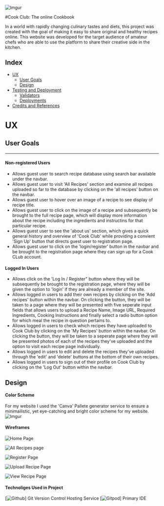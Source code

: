 ![Imgur](https://imgur.com/ktzc6jU)

#Cook Club: The online Cookbook


In a world with rapidly changing culinary tastes and diets, this project was created with the goal of making it easy to share original and healthy recipes online. This website was developed for the target audience of amateur chefs who are able to use the platform to share their creative side in the kitchen. 

## Index 

* [UX](#userexperience)
  * [User Goals](#user_goals)
  * [Design](#design)
* [Testing and Deployment](#features)
  * [Validators](#validators) 
  * [Deployments](#deployments) 
* [Credits and References](#credits)


# UX

## User Goals<hr>

#### Non-registered Users

- Allows guest user to search recipe database using search bar available under the navbar.
- Allows guest user to visit 'All Recipes' section and examine all recipes uploaded so far to the database by clicking on the  'all recipes' button on the navbar.
- Allows guest user to hover over an image of a recipe to see display of recipe title.
- Allows guest user to click on the image of a recipe and subsequently be brought to the full recipe page, which will display more information about the recipe including the ingredients and instructins for that particular recipe.
- Allows guest user to see the 'about us' section, which gives a quick general history and overview of 'Cook Club' while providing a convient 'Sign Up' button that directs guest user to registration page.
- Allows guest user to click on the 'login/register' button in the navbar and be brought to the registration page where they can sign up for a Cook CLub account. 

#### Logged In Users
- Allows click on the 'Log In / Register" button where they will be subsequently be brought to the registration page, where they will be given the option to 'login' if they are already a member of the site.
- Allows logged in users to add their own recipes by clicking on the 'Add recipes' button within the navbar. On clicking the button, they will be taken to a page where they will be presented with five seperate input fields that allows users to upload a Recipe Name, Image URL, Required Ingredients, Cooking Instructions and finally select a radio button option for which meal the recipe in question pertains to.
- Allows logged in users to check which recipes they have uploaded to Cook Club by clicking on the 'My Recipes' button within the navbar. On clicking the button, they will be taken to a seperate page where they will be presented photos of each of the recipes they've uploaded and the option to visit each recipe page individually. 
- Allows logged in users to edit and delete the recipes they've uploaded through the 'edit' and 'delete' buttons at the bottom of their own recipes. 
- Allows logged in users to sign out of their profile on Cook Club by clicking on the 'Log Out' button within the navbar.


## Design 

#### Color Scheme

For my website I used the 'Canva' Pallete generator service to ensure a minimailistic, yet eye-catching and bright color scheme for my website.
![Imgur](https://imgur.com/mDp6Qip)


#### Wireframes

![Home Page](https://imgur.com/1zFfsZR)

![All Recipes page](https://imgur.com/8gKrdRN)

![Register Page](https://imgur.com/MRRNYR9)

![Upload Recipe Page](https://imgur.com/0wKGM3H)

![View Recipe Page](https://imgur.com/8ZDxI8Q)


#### Technoliges Used in Project




[![Github](https://img.shields.io/badge/GitHub-100000?style=for-the-badge&logo=github&logoColor=white)] Git Version Control Hosting Service
[![Gitpod](https://img.shields.io/badge/IDE-Gitpod-blue)] Primary IDE 

